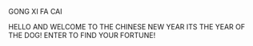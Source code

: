 GONG XI FA CAI 

HELLO AND WELCOME TO THE CHINESE NEW YEAR 
ITS THE YEAR OF THE DOG! 
ENTER TO FIND YOUR FORTUNE!
